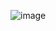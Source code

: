 
![image](https://github.com/sahan-d-create/my-to-do-app/assets/75004301/a774a1aa-2a12-4c31-a33d-4a252ea382e6)
